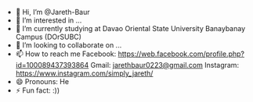 - 👋 Hi, I’m @Jareth-Baur
- 👀 I’m interested in ...
- 🌱 I’m currently studying at Davao Oriental State University Banaybanay Campus (DOrSUBC)
- 💞️ I’m looking to collaborate on ...
- 📫 How to reach me
  Facebook: https://web.facebook.com/profile.php?id=100089437393864
  Gmail: jarethbaur0223@gmail.com
  Instagram: https://www.instagram.com/simply_jareth/
- 😄 Pronouns: He
- ⚡ Fun fact: :))

<!---
Jareth-Baur/Jareth-Baur is a ✨ special ✨ repository because its `README.md` (this file) appears on your GitHub profile.
You can click the Preview link to take a look at your changes.
--->
